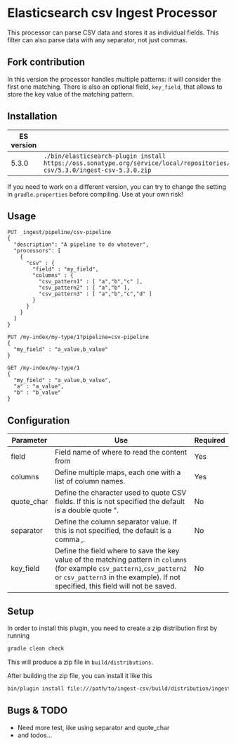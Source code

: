 # Elasticsearch csv Ingest Processor

This processor can parse CSV data and stores it as individual fields.
This filter can also parse data with any separator, not just commas.

## Fork contribution

In this version the processor handles multiple patterns: it will consider the first one matching.
There is also an optional field, `key_field`, that allows to store the key value of the matching pattern.

## Installation

| ES version | Command |
| ---------- | ------- |
| 5.3.0 | `./bin/elasticsearch-plugin install https://oss.sonatype.org/service/local/repositories/releases/content/info/johtani/elasticsearch/plugin/ingest/ingest-csv/5.3.0/ingest-csv-5.3.0.zip` |

If you need to work on a different version, you can try to change the setting in `gradle.properties` before compiling. Use at your own risk!

## Usage


```
PUT _ingest/pipeline/csv-pipeline
{
  "description": "A pipeline to do whatever",
  "processors": [
    {
      "csv" : {
        "field" : "my_field",
        "columns" : {
          "csv_pattern1" : [ "a","b","c" ],
          "csv_pattern2" : [ "a","b" ],
          "csv_pattern3" : [ "a","b","c","d" ]
        }
      }
    }
  ]
}

PUT /my-index/my-type/1?pipeline=csv-pipeline
{
  "my_field" : "a_value,b_value"
}

GET /my-index/my-type/1
{
  "my_field" : "a_value,b_value",
  "a" : "a_value",
  "b" : "b_value"
}
```

## Configuration

| Parameter | Use | Required |
| --- | --- | --- |
| field   | Field name of where to read the content from | Yes |
| columns  | Define multiple maps, each one with a list of column names. | Yes |
| quote_char | Define the character used to quote CSV fields. If this is not specified the default is a double quote ". | No |
| separator | Define the column separator value. If this is not specified, the default is a comma ,. | No |
| key_field | Define the field where to save the key value of the matching pattern in `columns` (for example `csv_pattern1`,`csv_pattern2` or `csv_pattern3` in the example). If not specified, this field will not be saved. | No |

## Setup

In order to install this plugin, you need to create a zip distribution first by running

```bash
gradle clean check
```

This will produce a zip file in `build/distributions`.

After building the zip file, you can install it like this

```bash
bin/plugin install file:///path/to/ingest-csv/build/distribution/ingest-csv-0.0.1-SNAPSHOT.zip
```

## Bugs & TODO

* Need more test, like using separator and quote_char 
* and todos...

